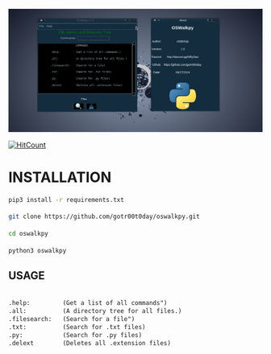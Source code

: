 ![alt text](https://github.com/gotr00t0day/oswalkpy/blob/master/gitoswalk.png)

[![HitCount](http://hits.dwyl.io/gotr00t0day/oswalkpy.svg)](http://hits.dwyl.io/gotr00t0day/oswalkpy)

# INSTALLATION

```bash
pip3 install -r requirements.txt

git clone https://github.com/gotr00t0day/oswalkpy.git

cd oswalkpy

python3 oswalkpy
```
## USAGE

```

.help:         (Get a list of all commands")
.all:          (A directory tree for all files.)
.filesearch:   (Search for a file")
.txt:          (Search for .txt files)
.py:           (Search for .py files)
.delext        (Deletes all .extension files)
```
